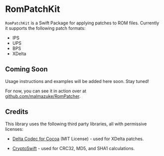 # RomPatchKit

`RomPatchKit` is a Swift Package for applying patches to ROM files. Currently it supports the following patch formats:
- IPS
- UPS
- BPS
- XDelta

## Coming Soon

Usage instructions and examples will be added here soon. Stay tuned!

For now, you can see it in action over at [github.com/malmazuke/RomPatcher](https://github.com/malmazuke/RomPatcher).

## Credits

This library uses the following third party libraries, all with permissive licenses:

- [Delta Codec for Cocoa](https://github.com/ably/delta-codec-cocoa) (MIT License) - used for XDelta patches.

- [CryptoSwift](https://github.com/krzyzanowskim/CryptoSwift) - used for CRC32, MD5, and SHA1 calculations.
